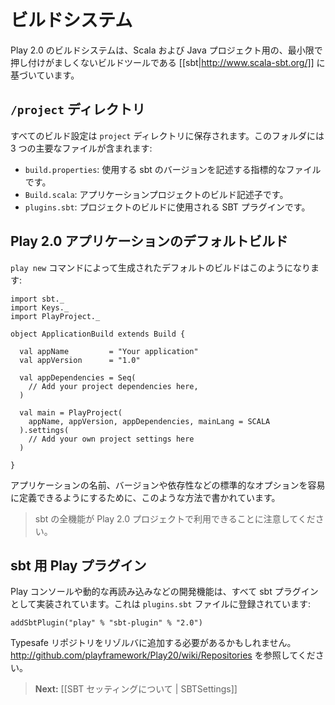 <!-- translated -->
<!--
# The Build System
-->
# ビルドシステム

<!--
The Play 2.0 build system is based on [[sbt|http://www.scala-sbt.org/]], a minimally non-intrusive build tool for Scala and Java projects.
-->
Play 2.0 のビルドシステムは、Scala および Java プロジェクト用の、最小限で押し付けがましくないビルドツールである [[sbt|http://www.scala-sbt.org/]] に基づいています。

<!--
## The `/project` directory
-->
## `/project` ディレクトリ

<!--
All the build configuration is stored in the `project` directory. This folder contains 3 main files:
-->
すべてのビルド設定は `project` ディレクトリに保存されます。このフォルダには 3 つの主要なファイルが含まれます:

<!--
- `build.properties`: This is a marker file that describes the sbt version used.
- `Build.scala`: This is the application project build description.
- `plugins.sbt`: SBT plugins used by the project build.
-->
- `build.properties`: 使用する sbt のバージョンを記述する指標的なファイルです。
- `Build.scala`: アプリケーションプロジェクトのビルド記述子です。
- `plugins.sbt`: プロジェクトのビルドに使用される SBT プラグインです。

<!--
## Default build for a Play 2.0 application
-->
## Play 2.0 アプリケーションのデフォルトビルド

<!--
The default build generated by the `play new` command looks like this:
-->
`play new` コマンドによって生成されたデフォルトのビルドはこのようになります:

```
import sbt._
import Keys._
import PlayProject._

object ApplicationBuild extends Build {

  val appName         = "Your application"
  val appVersion      = "1.0"

  val appDependencies = Seq(
    // Add your project dependencies here,
  )

  val main = PlayProject(
    appName, appVersion, appDependencies, mainLang = SCALA
  ).settings(
    // Add your own project settings here      
  )

}
```

<!--
It is written this way to make it easy to define standard options like application name, version and dependencies. 
-->
アプリケーションの名前、バージョンや依存性などの標準的なオプションを容易に定義できるようにするために、このような方法で書かれています。

<!--
> Note that every sbt feature is available in a Play 2.0 project. 
-->
> sbt の全機能が Play 2.0 プロジェクトで利用できることに注意してください。

<!--
## Play plugin for sbt
-->
## sbt 用 Play プラグイン

<!--
The Play console and all development features like live reloading are implemented via a sbt plugin. It is registred in the `plugins.sbt` file:
-->
Play コンソールや動的な再読み込みなどの開発機能は、すべて sbt プラグインとして実装されています。これは `plugins.sbt` ファイルに登録されています:

```
addSbtPlugin("play" % "sbt-plugin" % "2.0")
```

<!--
You might need to add the Typesafe repository in your list of resolvers, see : http://github.com/playframework/Play20/wiki/Repositories
-->
Typesafe リポジトリをリゾルバに追加する必要があるかもしれません。 http://github.com/playframework/Play20/wiki/Repositories を参照してください。

<!--
> **Next:** [[About SBT Settings | SBTSettings]]
-->
> **Next:** [[SBT セッティングについて | SBTSettings]]